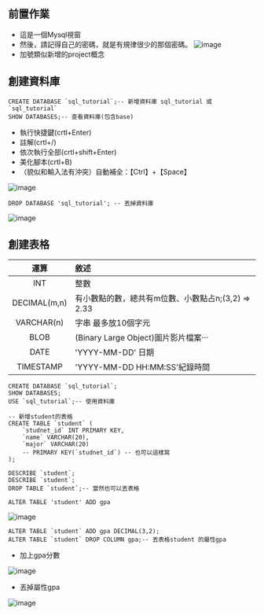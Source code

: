 ## 前置作業
- 這是一個Mysql視窗
- 然後，請記得自己的密碼，就是有規律很少的那個密碼。
![image](https://github.com/XiangYun2582/tools/assets/110577553/cb48abff-335c-4e9a-9691-8d05e218d5b7)
- 加號類似新增的project概念

## 創建資料庫
```mysql
CREATE DATABASE `sql_tutorial`;-- 新增資料庫 sql_tutorial 或 `sql_tutorial`
SHOW DATABASES;-- 查看資料庫(包含base)
```
- 執行快捷鍵(crtl+Enter)
- 註解(crtl+/)
- 依次執行全部(crtl+shift+Enter)
- 美化腳本(crtl+B)
- （貌似和輸入法有沖突）自動補全：【Ctrl】+【Space】

![image](https://github.com/XiangYun2582/tools/assets/110577553/8a852ca7-6347-4979-a1a9-a29653e92b1e)
```mysql
DROP DATABASE 'sql_tutorial'; -- 丟掉資料庫
```
![image](https://github.com/XiangYun2582/tools/assets/110577553/39bf8bf4-0f80-4586-b207-e7f12042c3ac)

## 創建表格

| 運算  | 敘述 |
|:-------------:|:-------------|
| INT           | 整數            |
| DECIMAL(m,n)  | 有小數點的數，總共有m位數、小數點占n;(3,2) $\Rightarrow$ 2.33     |
| VARCHAR(n)    | 字串 最多放10個字元        |
| BLOB          | (Binary Large Object)圖片影片檔案···         |
| DATE          | 'YYYY-MM-DD' 日期         |
| TIMESTAMP     | 'YYYY-MM-DD HH:MM:SS'紀錄時間          |

```mysql
CREATE DATABASE `sql_tutorial`;
SHOW DATABASES;
USE `sql_tutorial`;-- 使用資料庫

-- 新增student的表格
CREATE TABLE `student` (
    `studnet_id` INT PRIMARY KEY,
    `name` VARCHAR(20),
    `major` VARCHAR(20)
    -- PRIMARY KEY(`studnet_id`) -- 也可以這樣寫
);

DESCRIBE `student`;
DESCRIBE `student`;
DROP TABLE `student`;-- 當然也可以丟表格

ALTER TABLE 'student' ADD gpa
```

![image](https://github.com/XiangYun2582/tools/assets/110577553/ca677458-2538-449b-852b-f02609d602f6)

```mysql
ALTER TABLE `student` ADD gpa DECIMAL(3,2);
ALTER TABLE `student` DROP COLUMN gpa;-- 丟表格student 的屬性gpa
```

- 加上gpa分數

![image](https://github.com/XiangYun2582/tools/assets/110577553/7f94e843-a36a-45b4-8342-3abb972099ae)

- 丟掉屬性gpa

![image](https://github.com/XiangYun2582/tools/assets/110577553/d4272338-dcb9-4600-b3a5-224efe3355a7)






